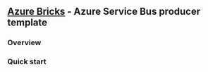 ## [Azure Bricks](../../../readme.md) - Azure Service Bus producer template

### Overview

### Quick start

